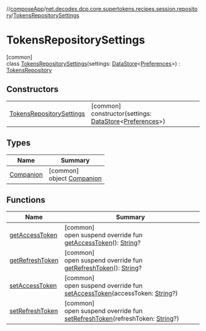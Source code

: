 //[composeApp](../../../index.md)/[net.decodex.dcp.core.supertokens.recipes.session.repository](../index.md)/[TokensRepositorySettings](index.md)

# TokensRepositorySettings

[common]\
class [TokensRepositorySettings](index.md)(settings: [DataStore](https://developer.android.com/reference/kotlin/androidx/datastore/core/DataStore.html)&lt;[Preferences](https://developer.android.com/reference/kotlin/androidx/datastore/preferences/core/Preferences.html)&gt;) : [TokensRepository](../-tokens-repository/index.md)

## Constructors

| | |
|---|---|
| [TokensRepositorySettings](-tokens-repository-settings.md) | [common]<br>constructor(settings: [DataStore](https://developer.android.com/reference/kotlin/androidx/datastore/core/DataStore.html)&lt;[Preferences](https://developer.android.com/reference/kotlin/androidx/datastore/preferences/core/Preferences.html)&gt;) |

## Types

| Name | Summary |
|---|---|
| [Companion](-companion/index.md) | [common]<br>object [Companion](-companion/index.md) |

## Functions

| Name | Summary |
|---|---|
| [getAccessToken](get-access-token.md) | [common]<br>open suspend override fun [getAccessToken](get-access-token.md)(): [String](https://kotlinlang.org/api/latest/jvm/stdlib/kotlin/-string/index.html)? |
| [getRefreshToken](get-refresh-token.md) | [common]<br>open suspend override fun [getRefreshToken](get-refresh-token.md)(): [String](https://kotlinlang.org/api/latest/jvm/stdlib/kotlin/-string/index.html)? |
| [setAccessToken](set-access-token.md) | [common]<br>open suspend override fun [setAccessToken](set-access-token.md)(accessToken: [String](https://kotlinlang.org/api/latest/jvm/stdlib/kotlin/-string/index.html)?) |
| [setRefreshToken](set-refresh-token.md) | [common]<br>open suspend override fun [setRefreshToken](set-refresh-token.md)(refreshToken: [String](https://kotlinlang.org/api/latest/jvm/stdlib/kotlin/-string/index.html)?) |

